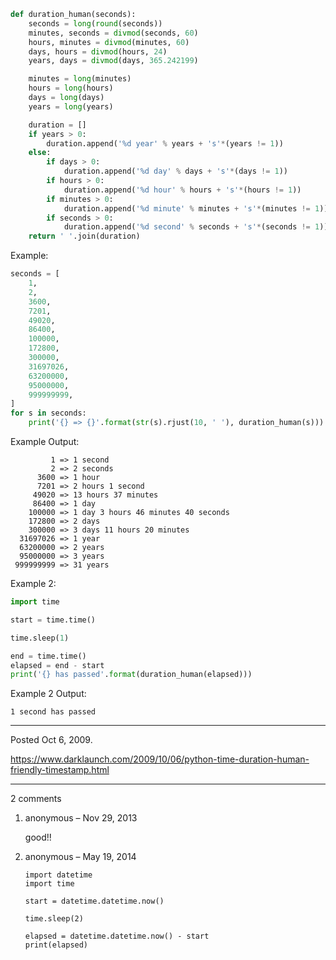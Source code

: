 ```python
def duration_human(seconds):
    seconds = long(round(seconds))
    minutes, seconds = divmod(seconds, 60)
    hours, minutes = divmod(minutes, 60)
    days, hours = divmod(hours, 24)
    years, days = divmod(days, 365.242199)

    minutes = long(minutes)
    hours = long(hours)
    days = long(days)
    years = long(years)

    duration = []
    if years > 0:
        duration.append('%d year' % years + 's'*(years != 1))
    else:
        if days > 0:
            duration.append('%d day' % days + 's'*(days != 1))
        if hours > 0:
            duration.append('%d hour' % hours + 's'*(hours != 1))
        if minutes > 0:
            duration.append('%d minute' % minutes + 's'*(minutes != 1))
        if seconds > 0:
            duration.append('%d second' % seconds + 's'*(seconds != 1))
    return ' '.join(duration)
```

Example:
```python
seconds = [
    1,
    2,
    3600,
    7201,
    49020,
    86400,
    100000,
    172800,
    300000,
    31697026,
    63200000,
    95000000,
    999999999,
]
for s in seconds:
    print('{} => {}'.format(str(s).rjust(10, ' '), duration_human(s)))
```

Example Output:

```
         1 => 1 second
         2 => 2 seconds
      3600 => 1 hour
      7201 => 2 hours 1 second
     49020 => 13 hours 37 minutes
     86400 => 1 day
    100000 => 1 day 3 hours 46 minutes 40 seconds
    172800 => 2 days
    300000 => 3 days 11 hours 20 minutes
  31697026 => 1 year
  63200000 => 2 years
  95000000 => 3 years
 999999999 => 31 years
```

Example 2:

```python
import time

start = time.time()

time.sleep(1)

end = time.time()
elapsed = end - start
print('{} has passed'.format(duration_human(elapsed)))
```

Example 2 Output:

```
1 second has passed
```

---

Posted Oct 6, 2009.

https://www.darklaunch.com/2009/10/06/python-time-duration-human-friendly-timestamp.html

---

2 comments

<ol><li><div>

anonymous &ndash; Nov 29, 2013<div>

good!!

</div></div></li><li><div>

anonymous &ndash; May 19, 2014<div>

```
import datetime
import time

start = datetime.datetime.now()

time.sleep(2)

elapsed = datetime.datetime.now() - start
print(elapsed)
```

</div></div></li></ol>